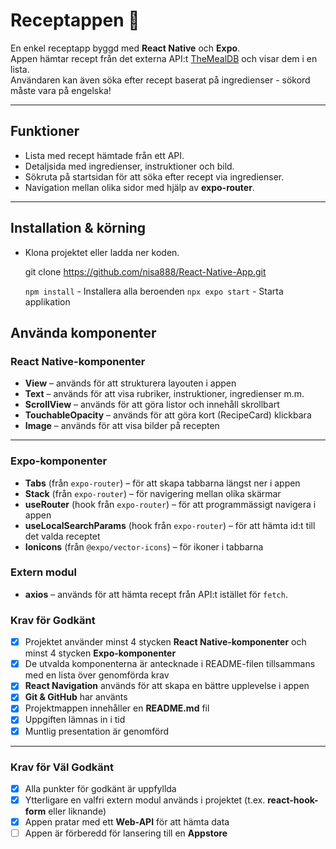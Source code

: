 # Receptappen 🍲

En enkel receptapp byggd med **React Native** och **Expo**.  
Appen hämtar recept från det externa API:t [TheMealDB](https://www.themealdb.com/) och visar dem i en lista.  
Användaren kan även söka efter recept baserat på ingredienser - sökord måste vara på engelska!

---

## Funktioner
- Lista med recept hämtade från ett API.
- Detaljsida med ingredienser, instruktioner och bild.
- Sökruta på startsidan för att söka efter recept via ingredienser.
- Navigation mellan olika sidor med hjälp av **expo-router**.

---

## Installation & körning
- Klona projektet eller ladda ner koden.  

    git clone https://github.com/nisa888/React-Native-App.git

    `npm install` - Installera alla beroenden
    `npx expo start` - Starta applikation



## Använda komponenter

### React Native-komponenter
- **View** – används för att strukturera layouten i appen  
- **Text** – används för att visa rubriker, instruktioner, ingredienser m.m.  
- **ScrollView** – används för att göra listor och innehåll skrollbart  
- **TouchableOpacity** – används för att göra kort (RecipeCard) klickbara  
- **Image** – används för att visa bilder på recepten  

---

### Expo-komponenter
- **Tabs** (från `expo-router`) – för att skapa tabbarna längst ner i appen  
- **Stack** (från `expo-router`) – för navigering mellan olika skärmar  
- **useRouter** (hook från `expo-router`) – för att programmässigt navigera i appen  
- **useLocalSearchParams** (hook från `expo-router`) – för att hämta id:t till det valda receptet  
- **Ionicons** (från `@expo/vector-icons`) – för ikoner i tabbarna  

### Extern modul
- **axios** – används för att hämta recept från API:t istället för `fetch`.

### Krav för Godkänt

- [x] Projektet använder minst 4 stycken **React Native-komponenter** och minst 4 stycken **Expo-komponenter**  
- [x] De utvalda komponenterna är antecknade i README-filen tillsammans med en lista över genomförda krav  
- [x] **React Navigation** används för att skapa en bättre upplevelse i appen  
- [x] **Git & GitHub** har använts  
- [x] Projektmappen innehåller en **README.md** fil  
- [x] Uppgiften lämnas in i tid  
- [x] Muntlig presentation är genomförd  

---

### Krav för Väl Godkänt

- [x] Alla punkter för godkänt är uppfyllda  
- [x] Ytterligare en valfri extern modul används i projektet (t.ex. **react-hook-form** eller liknande)  
- [x] Appen pratar med ett **Web-API** för att hämta data  
- [ ] Appen är förberedd för lansering till en **Appstore**  
